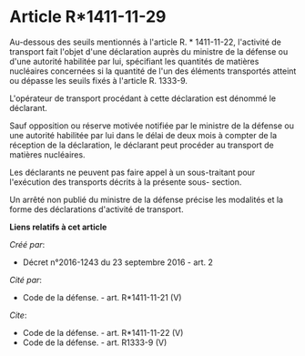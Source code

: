 # Article R*1411-11-29

Au-dessous des seuils mentionnés à l'article R. * 1411-11-22, l'activité de transport fait l'objet d'une déclaration auprès
du ministre de la défense ou d'une autorité habilitée par lui, spécifiant les quantités de matières nucléaires concernées si
la quantité de l'un des éléments transportés atteint ou dépasse les seuils fixés à l'article R. 1333-9. 

L'opérateur de transport procédant à cette déclaration est dénommé le déclarant. 

Sauf opposition ou réserve motivée notifiée par le ministre de la défense ou une autorité habilitée par lui dans le délai de
deux mois à compter de la réception de la déclaration, le déclarant peut procéder au transport de matières nucléaires. 

Les déclarants ne peuvent pas faire appel à un sous-traitant pour l'exécution des transports décrits à la présente sous-
section. 

Un arrêté non publié du ministre de la défense précise les modalités et la forme des déclarations d'activité de transport.

**Liens relatifs à cet article**

_Créé par_:

  - Décret n°2016-1243 du 23 septembre 2016 - art. 2

_Cité par_:

  - Code de la défense. - art. R*1411-11-21 (V)

_Cite_:

  - Code de la défense. - art. R*1411-11-22 (V)
  - Code de la défense. - art. R1333-9 (V)

